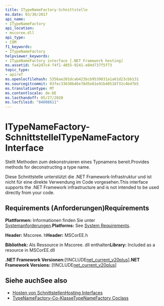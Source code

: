 ```yaml
---
title: ITypeNameFactory-Schnittstelle
ms.date: 03/30/2017
api_name:
- ITypeNameFactory
api_location:
- mscoree.dll
api_type:
- COM
f1_keywords:
- ITypeNameFactory
helpviewer_keywords:
- ITypeNameFactory interface [.NET Framework hosting]
ms.assetid: fa4247c4-f4f1-4855-9241-e04d737f5f73
topic_type:
- apiref
ms.openlocfilehash: 5356ae201dcab423bcb9539031a1a61d23cbb131
ms.sourcegitcommit: 03fec33630b46e78d5e81e91b40518f32c4bd7b5
ms.translationtype: MT
ms.contentlocale: de-DE
ms.lasthandoff: 05/27/2020
ms.locfileid: "84008611"
---
```

# <a name="itypenamefactory-interface"></a><span data-ttu-id="fe620-102">ITypeNameFactory-Schnittstelle</span><span class="sxs-lookup"><span data-stu-id="fe620-102">ITypeNameFactory Interface</span></span>
<span data-ttu-id="fe620-103">Stellt Methoden zum dekonstruieren eines Typnamens bereit.</span><span class="sxs-lookup"><span data-stu-id="fe620-103">Provides methods for deconstructing a type name.</span></span>  
  
 <span data-ttu-id="fe620-104">Diese Schnittstelle unterstützt die .NET Framework-Infrastruktur und ist nicht für eine direkte Verwendung im Code vorgesehen.</span><span class="sxs-lookup"><span data-stu-id="fe620-104">This interface supports the .NET Framework infrastructure and is not intended to be used directly from your code.</span></span>  
  
## <a name="requirements"></a><span data-ttu-id="fe620-105">Requirements (Anforderungen)</span><span class="sxs-lookup"><span data-stu-id="fe620-105">Requirements</span></span>  
 <span data-ttu-id="fe620-106">**Plattformen:** Informationen finden Sie unter [Systemanforderungen](../../get-started/system-requirements.md).</span><span class="sxs-lookup"><span data-stu-id="fe620-106">**Platforms:** See [System Requirements](../../get-started/system-requirements.md).</span></span>  
  
 <span data-ttu-id="fe620-107">**Header:** Mscoree. h</span><span class="sxs-lookup"><span data-stu-id="fe620-107">**Header:** MSCorEE.h</span></span>  
  
 <span data-ttu-id="fe620-108">**Bibliothek:** Als Ressource in Mscoree. dll enthalten</span><span class="sxs-lookup"><span data-stu-id="fe620-108">**Library:** Included as a resource in MSCorEE.dll</span></span>  
  
 <span data-ttu-id="fe620-109">**.NET Framework Versionen:**[!INCLUDE[net_current_v20plus](../../../../includes/net-current-v20plus-md.md)]</span><span class="sxs-lookup"><span data-stu-id="fe620-109">**.NET Framework Versions:** [!INCLUDE[net_current_v20plus](../../../../includes/net-current-v20plus-md.md)]</span></span>  
  
## <a name="see-also"></a><span data-ttu-id="fe620-110">Siehe auch</span><span class="sxs-lookup"><span data-stu-id="fe620-110">See also</span></span>

- [<span data-ttu-id="fe620-111">Hosten von Schnittstellen</span><span class="sxs-lookup"><span data-stu-id="fe620-111">Hosting Interfaces</span></span>](hosting-interfaces.md)
- [<span data-ttu-id="fe620-112">TypeNameFactory-Co-Klasse</span><span class="sxs-lookup"><span data-stu-id="fe620-112">TypeNameFactory Coclass</span></span>](typenamefactory-coclass.md)
